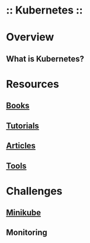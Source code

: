 :: Kubernetes ::
================

# Overview

## What is Kubernetes?

# Resources

## [Books](Books.md)

## [Tutorials](Tutorials.md)

## [Articles](Articles.md)

## [Tools](Tools.md)

# Challenges

## [Minikube](Minikube.md)

## Monitoring
